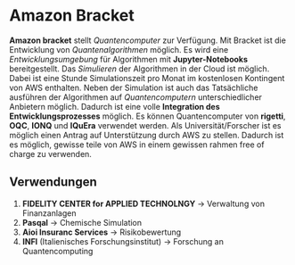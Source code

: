 # Amazon Bracket
**Amazon bracket** stellt *Quantencomputer* zur Verfügung. Mit Bracket ist die Entwicklung von *Quantenalgorithmen* möglich.
Es wird eine *Entwicklungsumgebung* für Algorithmen mit **Jupyter-Notebooks** bereitgestellt. Das *Simulieren* der Algorithmen in der Cloud ist möglich. Dabei ist eine Stunde Simulationszeit pro Monat im kostenlosen Kontingent von AWS enthalten. Neben der Simulation ist auch das Tatsächliche ausführen der Algorithmen auf *Quantencomputern* unterschiedlicher Anbietern möglich. Dadurch ist eine volle **Integration des Entwicklungsprozesses** möglich.
Es können Quantencomputer von **rigetti**, **OQC**, **IONQ** und **IQuEra** verwendet werden.
Als Universität/Forscher ist es möglich einen Antrag auf Unterstützung durch AWS zu stellen. Dadurch ist es möglich, gewisse teile von AWS in einem gewissen rahmen free of charge zu verwenden.

## Verwendungen
1. **FIDELITY CENTER for APPLIED TECHNOLNGY** -> Verwaltung von Finanzanlagen
2. **Pasqal** -> Chemische Simulation
3. **Aioi Insuranc Services** -> Risikobewertung
4. **INFI** (Italienisches Forschungsinstitut) -> Forschung an Quantencomputing
